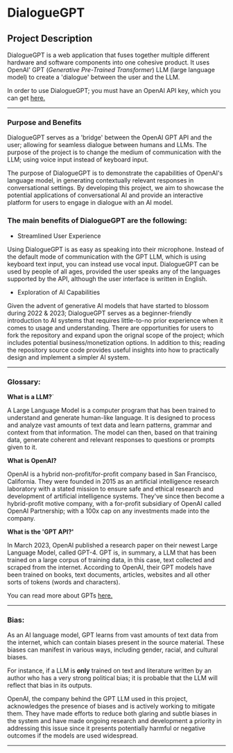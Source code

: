 # DialogueGPT

## Project Description

DialogueGPT is a web application that fuses together multiple different hardware and software components into one cohesive product. It uses OpenAI' GPT (_Generative Pre-Trained Transformer_) LLM (large language model) to create a 'dialogue' between the user and the LLM.

In order to use DialogueGPT; you must have an OpenAI API key, which you can get [here.](https://platform.openai.com/)

---

### **Purpose and Benefits**

DialogueGPT serves as a 'bridge' between the OpenAI GPT API and the user; allowing for seamless dialogue between humans and LLMs. The purpose of the project is to change the medium of communication with the LLM; using voice input instead of keyboard input.

The purpose of DialogueGPT is to demonstrate the capabilities of OpenAI's language model, in generating contextually relevant responses in conversational settings. By developing this project, we aim to showcase the potential applications of conversational AI and provide an interactive platform for users to engage in dialogue with an AI model.

### **The main benefits of DialogueGPT are the following:**

- Streamlined User Experience
    
Using DialogueGPT is as easy as speaking into their microphone. Instead of the default mode of communication with the GPT LLM, which is using keyboard text input, you can instead use vocal input. DialogueGPT can be used by people of all ages, provided the user speaks any of the languages supported by the API, although the user interface is written in English.

- Exploration of AI Capabilities

Given the advent of generative AI models that have started to blossom during 2022 & 2023; DialogueGPT serves as a beginner-friendly introduction to AI systems that requires little-to-no prior experience when it comes to usage and understanding. There are opportunities for users to fork the repository and expand upon the orignal scope of the project; which includes potential business/monetization options. In addition to this; reading the repository source code provides useful insights into how to practically design and implement a simpler AI system. 

---

### Glossary:

**What is a LLM?**`

A Large Language Model is a computer program that has been trained to understand and generate human-like language. It is designed to process and analyze vast amounts of text data and learn patterns, grammar and context from that information. The model can then, based on that training data, generate coherent and relevant responses to questions or prompts given to it.

**What is OpenAI?**

OpenAI is a hybrid non-profit/for-profit company based in San Francisco, California. They were founded in 2015 as an artificial intelligence research laboratory with a stated mission to ensure safe and ethical research and development of artificial intelligence systems. They've since then become a hybrid-profit motive company, with a for-profit subsidiary of OpenAI called OpenAI Partnership; with a 100x cap on any investments made into the company.

**What is the 'GPT API?'**

In March 2023, OpenAI published a research paper on their newest Large Language Model, called GPT-4. GPT is, in summary, a LLM that has been trained on a large corpus of training data, in this case, text collected and scraped from the internet. According to OpenAI, their GPT models have been trained on books, text documents, articles, websites and all other sorts of tokens (words and characters).

You can read more about GPTs [here.](https://en.wikipedia.org/wiki/Generative_pre-trained_transformer) 

---

### Bias:

As an AI language model, GPT learns from vast amounts of text data from the internet, which can contain biases present in the source material. These biases can manifest in various ways, including gender, racial, and cultural biases.

For instance, if a LLM is **only** trained on text and literature written by an author who has a very strong political bias; it is probable that the LLM will reflect that bias in its outputs.

OpenAI, the company behind the GPT LLM used in this project, acknowledges the presence of biases and is actively working to mitigate them. They have made efforts to reduce both glaring and subtle biases in the system and have made ongoing research and development a priority in addressing this issue since it presents potentially harmful or negative outcomes if the models are used widespread.

---
